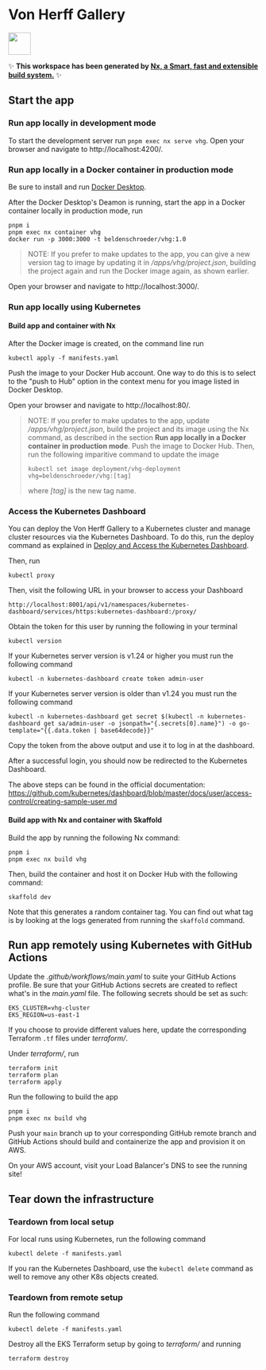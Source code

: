 # Von Herff Gallery

<a alt="Nx logo" href="https://nx.dev" target="_blank" rel="noreferrer"><img src="https://raw.githubusercontent.com/nrwl/nx/master/images/nx-logo.png" width="45"></a>

✨ **This workspace has been generated by [Nx, a Smart, fast and extensible build system.](https://nx.dev)** ✨

## Start the app

### Run app locally in development mode

To start the development server run `pnpm exec nx serve vhg`. Open your browser and navigate to http://localhost:4200/.

### Run app locally in a Docker container in production mode

Be sure to install and run [Docker Desktop](https://www.docker.com/products/docker-desktop/).

After the Docker Desktop's Deamon is running, start the app in a Docker container locally in production mode, run

```console
pnpm i
pnpm exec nx container vhg
docker run -p 3000:3000 -t beldenschroeder/vhg:1.0
```

> NOTE: If you prefer to make updates to the app, you can give a new version tag to image by updating it in _/apps/vhg/project.json_, building the project again and run the Docker image again, as shown earlier.

Open your browser and navigate to http://localhost:3000/.

### Run app locally using Kubernetes

#### Build app and container with Nx

After the Docker image is created, on the command line run

```console
kubectl apply -f manifests.yaml
```

Push the image to your Docker Hub account. One way to do this is to select to the "push to Hub" option in the context menu for you image listed in Docker Desktop.

Open your browser and navigate to http://localhost:80/.

> NOTE: If you prefer to make updates to the app, update _/apps/vhg/project.json_, build the project and its image using the Nx command, as described in the section **Run app locally in a Docker container in production mode**. Push the image to Docker Hub. Then, run the following imparitive command to update the image
> ```console
> kubectl set image deployment/vhg-deployment vhg=beldenschroeder/vhg:[tag]
> ```
>
> where _[tag]_ is the new tag name.

### Access the Kubernetes Dashboard

You can deploy the Von Herff Gallery to a Kubernetes cluster and manage cluster resources via the Kubernetes Dashboard. To do this, run the deploy command as explained in [Deploy and Access the Kubernetes Dashboard](https://kubernetes.io/docs/tasks/access-application-cluster/web-ui-dashboard/#deploying-the-dashboard-ui).

Then, run

```console
kubectl proxy
```

Then, visit the following URL in your browser to access your Dashboard

```console
http://localhost:8001/api/v1/namespaces/kubernetes-dashboard/services/https:kubernetes-dashboard:/proxy/
```

Obtain the token for this user by running the following in your terminal

```console
kubectl version
```

If your Kubernetes server version is v1.24 or higher you must run the following command

```console
kubectl -n kubernetes-dashboard create token admin-user
```

If your Kubernetes server version is older than v1.24 you must run the following command

```console
kubectl -n kubernetes-dashboard get secret $(kubectl -n kubernetes-dashboard get sa/admin-user -o jsonpath="{.secrets[0].name}") -o go-template="{{.data.token | base64decode}}"
```

Copy the token from the above output and use it to log in at the dashboard.

After a successful login, you should now be redirected to the Kubernetes Dashboard.

The above steps can be found in the official documentation:
https://github.com/kubernetes/dashboard/blob/master/docs/user/access-control/creating-sample-user.md

#### Build app with Nx and container with Skaffold

Build the app by running the following Nx command:

```console
pnpm i
pnpm exec nx build vhg
```

Then, build the container and host it on Docker Hub with the following command:

```console
skaffold dev
```

Note that this generates a random container tag. You can find out what tag is by looking at the logs generated from running the `skaffold` command.

## Run app remotely using Kubernetes with GitHub Actions

Update the _.github/workflows/main.yaml_ to suite your GitHub Actions profile. Be sure that your GitHub Actions secrets are created to reflect what's in the _main.yaml_ file. The following secrets should be set as such:

```console
EKS_CLUSTER=vhg-cluster
EKS_REGION=us-east-1
```

If you choose to provide different values here, update the corresponding Terraform `.tf` files under _terraform/_.

Under _terraform/_, run

```console
terraform init
terraform plan
terraform apply
```

Run the following to build the app

```console
pnpm i
pnpm exec nx build vhg
```

Push your `main` branch up to your corresponding GitHub remote branch and GitHub Actions should build and containerize the app and provision it on AWS.

On your AWS account, visit your Load Balancer's DNS to see the running site!

## Tear down the infrastructure

### Teardown from local setup

For local runs using Kubernetes, run the following command

```console
kubectl delete -f manifests.yaml
```

If you ran the Kubernetes Dashboard, use the `kubectl delete` command as well to remove any other K8s objects created.

### Teardown from remote setup

Run the following command

```console
kubectl delete -f manifests.yaml
```

Destroy all the EKS Terraform setup by going to _terraform/_ and running

```console
terraform destroy
```